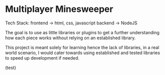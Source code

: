 # Multiplayer Minesweeper

Tech Stack:
frontend -> html, css, javascript
backend -> NodeJS

The goal is to use as little libraries or plugins to get a further understanding how each piece works without relying on an established library.

This project is meant solely for learning hence the lack of libraries, in a real world scenario, I would cater towards using established and tested libraries to speed up development if needed.

(test)